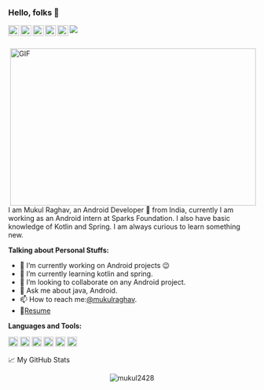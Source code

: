 ### Hello, folks 👋


<a href="https://www.linkedin.com/in/mukul-raghav-b005b4169">
  <img align="left" alt="Mukul's LinkedIN" width="22px" src="https://raw.githubusercontent.com/peterthehan/peterthehan/master/assets/linkedin.svg" />
</a>
<a href="https://auth.geeksforgeeks.org/user/mukulraghav28/practice/">
  <img align="left" alt="Mukul's Discord" width="22px" src="https://cdn.jsdelivr.net/npm/simple-icons@3.12.4/icons/geeksforgeeks.svg" />
</a>
<a href="https://www.codechef.com/users/mukulraghav">
  <img align="left" alt="Mukul's Codechef" width="22px" src="https://cdn.jsdelivr.net/npm/simple-icons@3.12.4/icons/codechef.svg" />
</a>
<a href="https://stackoverflow.com/users/13562206/mukul-raghav?tab=profile">
  <img align="left" alt="Stack Overflow" width="22px" src="https://cdn.jsdelivr.net/npm/simple-icons@3.12.4/icons/stackoverflow.svg" />
</a>
<a href="https://leetcode.com/mukulraghav24/">
  <img align="left" alt="Mukul's Leetcode" width="22px" src="https://cdn.jsdelivr.net/npm/simple-icons@v3/icons/leetcode.svg" />
</a>

![](https://visitor-badge.glitch.me/badge?page_id=mukul2428.mukul2428)

<br />

<img align="right" alt="GIF" src="https://github.com/abhisheknaiidu/abhisheknaiidu/blob/master/code.gif?raw=true" width="500" height="320" />

I am Mukul Raghav, an Android Developer 🚀 from India, currently I am working as an Android intern at Sparks Foundation. I also have basic knowledge of Kotlin and Spring. I am always curious to learn something new.

**Talking about Personal Stuffs:**

- 🔭 I’m currently working on Android projects 😉
- 🌱 I’m currently learning kotlin and spring.
- 👯 I’m looking to collaborate on any Android project.
- 💬 Ask me about java, Android.
- 📫 How to reach me:[@mukulraghav](https://twitter.com/mukulraghav28).
- 📝[Resume](https://drive.google.com/file/d/1pUJZFLGbjqJpISZeSu2Fc_TpMvbth8ga/view?usp=sharing)

**Languages and Tools:**  

<code><img height="20" src="https://cdn.jsdelivr.net/npm/simple-icons@3.12.4/icons/java.svg"></code>
<code><img height="20" src="https://cdn.jsdelivr.net/npm/simple-icons@3.12.4/icons/kotlin.svg"></code>
<code><img height="20" src="https://cdn.jsdelivr.net/npm/simple-icons@3.12.4/icons/python.svg"></code>
<code><img height="20" src="https://cdn.jsdelivr.net/npm/simple-icons@3.12.4/icons/mysql.svg"></code>
<code><img height="20" src="https://cdn.jsdelivr.net/npm/simple-icons@3.12.4/icons/firebase.svg"></code>
<code><img height="20" src="https://cdn.jsdelivr.net/npm/simple-icons@3.12.4/icons/git.svg"></code>


📈 My GitHub Stats

<p align="center"> <img src="https://github-readme-stats.vercel.app/api?username=mukul2428&show_icons=true&theme=gotham" alt="mukul2428" />
